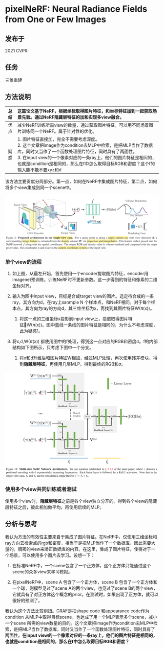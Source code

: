 # pixelNeRF: Neural Radiance Fields from One or Few Images

## 发布于

2021 CVPR

## 任务

三维重建

## 方法说明

| 总结  | 这篇论文基于NeRF，根据坐标取得图片特征，和坐标特征加到一起获取场景先验。通过NeRF隐藏层特征的加和实现多view融合。 |
|  :----:  | :----  |
| 优点  | 减少NeRF训练所需view的数量，通过获取图片特征，可以用不同场景图片训练同一个NeRF。属于针对性的优化。 |
| 疑惑  | 1. 图片特征直接加，完全不需要考虑深度。<br>  2. 这个文章把image作为condition去MLP中检索，是把MLP当作了数据库，同时又当作了一个函数处理图片特征，同时具有了两面性。<br>3. 在input view的一个像素对应的一条ray上，他们的图片特征是相同的，也就是condition是相同的，那么在f中怎么取得目标RGB和密度？这个f的输入能不能不要xyz和d|


该方法主要贡献分两部分。第一点，如何在NeRF中集成图片特征，第二点，如何将多个view集成到同一个scene中。

![avatar](./pixelNeRF/singleViewCase.png)

### 单个view的流程

1. 如上图，从最左开始，首先使用一个encoder提取图片特征，encoder用imagenet预训练，训练NeRF时不更新参数。这一步得到的特征和像素的二维坐标对齐。

2. 输入为图中input view，目标是合成target view的图片。选定待合成的一条ray，其方向为d，在ray上sanmple N 个样本点，和NeRF相同。对于每个样本点，其方向为ray的方向d，其三维坐标为x，再找到其图片特征W($\pi$(x))。
   1. 将这一点的三维坐标x投影到input view上，插值取得图片特征W($\pi$(x))。图中蓝线一条线的图片特征是相同的，为什么不考虑深度，此为疑惑1。

3. 将x,d,W($\pi$(x)) 都使用图中的f处理，得到这一点对应的RGB和密度$\sigma$。f的内部结构如下图所示，只考虑下图中一个分支。
   1. 将x和d升维后和图片特征W相加，经过MLP处理，再次使用残差模块，得到<strong>隐藏层特征</strong>，再使用几层MLP，得到最终的RGB和$\sigma$。

![avatar](./pixelNeRF/fInternel.png)

### 使用多个view共同训练或者测试

使用多个view时，<strong>隐藏层特征</strong>之前是各个view独立分开的。得到各个view的隐藏层特征之后，彼此相加做平均，再使用后续的MLP。

## 分析与思考

我认为方法的有效性主要来自于集成了图片特征。在NeRF中，仅使用三维坐标和ray方向去检索点的rgb和密度，相当于是把MLP当作了一个数据库，因此需要大量的，稠密的view来矫正数据库的内容。在这里，集成了图片特征，使得对于一个场景，可以使用多个图片去学习。设想一下：

1. 在标准NeRF中，一个scene包含了一个正方体，这个正方体只能通过这个scene的众多view来学习模拟。

2. 在pixelNeRF中，scene A 包含了一个正方体，scene B 包含了一个正方体和一个球，则模型见过了scene A的两个view，也见过了scene B的两个view，它就具有了对正方体这个概念的prior。在测试时，如果出现了正方体，就可以很好的预测了。

我认为这个方法比较别扭。GRAF是把shape code 和appearance code作为condition 从MLP中取得目标scene，也达成了用一个MLP表示多个scene，减小一个scene 所需的view数量的目的。这个文章把image作为condition去MLP中检索，是把MLP当作了数据库，同时又当作了一个函数处理图片特征，同时具有了两面性。<strong>在input view的一个像素对应的一条ray上，他们的图片特征是相同的，也就是condition是相同的，那么在f中怎么取得目标RGB和密度？</strong>